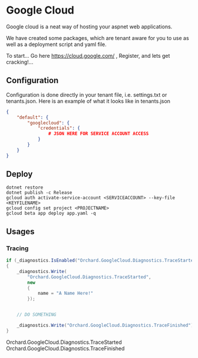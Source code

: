 ﻿# Google Cloud

Google cloud is a neat way of hosting your aspnet web applications.

We have created some packages, which are tenant aware for you to use as well as a deployment script and yaml file.

To start... Go here https://cloud.google.com/ , Register, and lets get cracking!...

## Configuration

Configuration is done directly in your tenant file, i.e. settings.txt or tenants.json. Here is an example of what it looks like in tenants.json

```json
{
    "default": {
        "googlecloud": {
            "credentials": {
                # JSON HERE FOR SERVICE ACCOUNT ACCESS
            }
        }
    }
}
```

## Deploy

```
dotnet restore
dotnet publish -c Release
gcloud auth activate-service-account <SERVICEACCOUNT> --key-file <KEYFILENAME>
gcloud config set project <PROJECTNAME>
gcloud beta app deploy app.yaml -q
```

## Usages
### Tracing

```c#
if (_diagnostics.IsEnabled("Orchard.GoogleCloud.Diagnostics.TraceStarted"))
{
    _diagnostics.Write(
        "Orchard.GoogleCloud.Diagnostics.TraceStarted",
        new
        {
            name = "A Name Here!"
        });


    // DO SOMETHING

    _diagnostics.Write("Orchard.GoogleCloud.Diagnostics.TraceFinished");
}
```

Orchard.GoogleCloud.Diagnostics.TraceStarted
Orchard.GoogleCloud.Diagnostics.TraceFinished